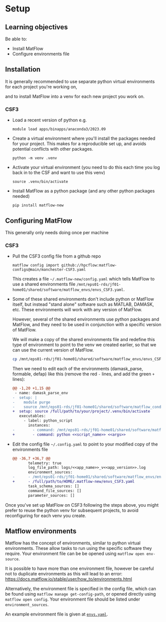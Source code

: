# Setup

## Learning objectives

Be able to:

- Install MatFlow
- Configure environments file

## Installation

It is generally recommended to use separate python virtual environments for each project you're working on,

and to install MatFlow into a venv for each new project you work on.



### CSF3

- Load a recent version of python e.g.
  
  ```
  module load apps/binapps/anaconda3/2023.09
  ```

- Create a virtual environment where you'll install the packages needed for your project.
  This makes for a reproducible set up, and avoids potential conflicts with other packages.
  
  ```
  python -m venv .venv
  ```

- Activate your virtual environment (you need to do this each time you log back in to the CSF
  and want to use this venv)
  
  ```
  source .venv/bin/activate
  ```

- Install MatFlow as a python package (and any other python packages needed)
  
  ```
  pip install matflow-new
  ```

## Configuring MatFlow

This generally only needs doing once per machine

### CSF3

- Pull the CSF3 config file from a github repo
  
  ```
  matflow config import github://hpcflow:matflow-configs@main/manchester-CSF3.yaml
  ```
  
  This creates a file `~/.matflow-new/config.yaml` which tells MatFlow to use a shared environments file
  `/mnt/eps01-rds/jf01-home01/shared/software/matflow_envs/envs_CSF3.yaml`.

- Some of these shared environments don't include python or MatFlow itself,
  but instead "stand alone" software such as MATLAB, DAMASK, etc.
  These environments will work with any version of MatFlow.
  
  However, several of the shared environments use python packages and MatFlow,
  and they need to be used in conjunction with a specific version of MatFlow.

  We will make a copy of the shared environments file and redefine this type of environment to point
  to the venv we created earlier, so that we can use the current version of MatFlow.

  ```bash
  cp /mnt/eps01-rds/jf01-home01/shared/software/matflow_envs/envs_CSF3.yaml ~/.matflow-new
  ```

  Then we need to edit each of the environments (damask_parse, formable, defap) like this
  (remove the red `-` lines, and add the green `+` lines):
  
  ```diff
  @@ -1,20 +1,15 @@
   - name: damask_parse_env
  -  setup: |
  -    module purge
  -    source /mnt/eps01-rds/jf01-home01/shared/software/matflow_conda_envs/matflow_full_env-linux/bin/activate
  +  setup: source /full/path/to/your/project/.venv/bin/activate
     executables:
       - label: python_script
         instances:
  -        - command: /mnt/eps01-rds/jf01-home01/shared/software/matflow_conda_envs/matflow_full_env-linux/bin/python <<script_name>> <<args>>
  +        - command: python <<script_name>> <<args>>
  ```

- Edit the config file `~/.config.yaml` to point to your modified copy of the environments file 
  
  ```diff
  @@ -36,7 +36,7 @@
         telemetry: true
         log_file_path: logs/<<app_name>>_v<<app_version>>.log
         environment_sources:
  -      - /mnt/eps01-rds/jf01-home01/shared/software/matflow_envs/envs_CSF3.yaml
  +      - /full/path/to/HOME/.matflow-new/envs_CSF3.yaml
         task_schema_sources: []
         command_file_sources: []
         parameter_sources: []
  ```

Once you've set up MatFlow on CSF3 following the steps above,
you might prefer to reuse the python venv for subsequent projects,
to avoid reconfiguring for each venv you create.

## Matflow environments

Matflow has the concept of environments, similar to python virtual environments.
These allow tasks to run using the specific software they require.
Your environment file can be be opened using `matflow open env-source`.

It is possible to have more than one environment file,
however be careful not to duplicate environments as this will lead to an error:
https://docs.matflow.io/stable/user/how_to/environments.html

Alternatively, the environment file is specified in the config file,
which can be found using `matflow manage get-config-path`, or opened directly using
`matflow open config`.
Your environment file should be listed under `environment_sources`.

An example environment file is given at [`envs.yaml`](envs.yaml).

[installation_instructions]: https://docs.matflow.io/stable/installation.html
[install_matflow_with_pip]: https://docs.matflow.io/stable/installation.html#matflow-python-package
